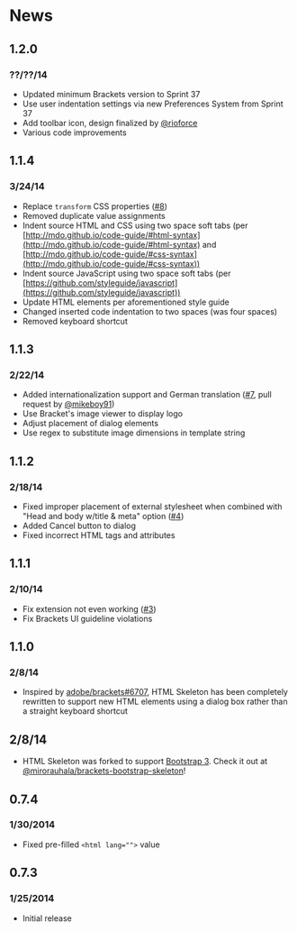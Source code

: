# News #

## 1.2.0 ##

### ??/??/14 ##

* Updated minimum Brackets version to Sprint 37
* Use user indentation settings via new Preferences System from Sprint 37
* Add toolbar icon, design finalized by [@rioforce](https://github.com/rioforce)
* Various code improvements

## 1.1.4 ##

### 3/24/14 ###

* Replace `transform` CSS properties ([#8](https://github.com/le717/brackets-html-skeleton/issues/8))
* Removed duplicate value assignments
* Indent source HTML and CSS using two space soft tabs (per [http://mdo.github.io/code-guide/#html-syntax](http://mdo.github.io/code-guide/#html-syntax) and [http://mdo.github.io/code-guide/#css-syntax](http://mdo.github.io/code-guide/#css-syntax))
* Indent source JavaScript using two space soft tabs (per [https://github.com/styleguide/javascript](https://github.com/styleguide/javascript))
* Update HTML elements per aforementioned style guide
* Changed inserted code indentation to two spaces (was four spaces)
* Removed keyboard shortcut

## 1.1.3 ##

### 2/22/14 ###

* Added internationalization support and German translation ([#7](https://github.com/le717/brackets-html-skeleton/issues/7), pull request by [@mikeboy91](https://github.com/mikeboy917))
* Use Bracket's image viewer to display logo
* Adjust placement of dialog elements
* Use regex to substitute image dimensions in template string


## 1.1.2 ##

### 2/18/14 ###

* Fixed improper placement of external stylesheet when combined with "Head and body w/title & meta" option ([#4](https://github.com/le717/brackets-html-skeleton/issues/4))
* Added Cancel button to dialog
* Fixed incorrect HTML tags and attributes


## 1.1.1 ##

### 2/10/14 ###

* Fix extension not even working ([#3](https://github.com/le717/brackets-html-skeleton/issues/3))
* Fix Brackets UI guideline violations


## 1.1.0 ##

### 2/8/14 ###

* Inspired by [adobe/brackets#6707](https://github.com/adobe/brackets/issues/6707), HTML Skeleton has been completely rewritten
to support new HTML elements using a dialog box rather than a straight keyboard shortcut


## 2/8/14 ##

* HTML Skeleton was forked to support [Bootstrap 3](http://getbootstrap.com/). Check it out at [@mirorauhala/brackets-bootstrap-skeleton](https://github.com/mirorauhala/brackets-bootstrap-skeleton)!

## 0.7.4 ##

### 1/30/2014 ###

 * Fixed pre-filled `<html lang="">` value

## 0.7.3 ##

###  1/25/2014 ###

* Initial release
